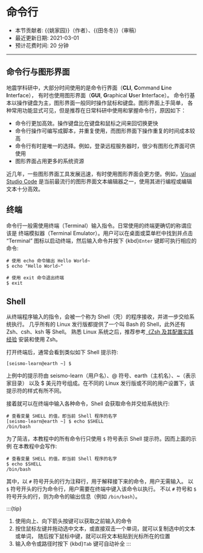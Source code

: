 # 命令行

- 本节贡献者: {{姚家园}}（作者）、{{田冬冬}}（审稿）
- 最近更新日期: 2021-03-01
- 预计花费时间: 20 分钟

---

## 命令行与图形界面

地震学科研中，大部分时间使用的是命令行界面（**CLI**, **C**ommand **L**ine **I**nterface），
有时也使用图形界面（**GUI**, **G**raphical **U**ser **I**nterface）。
命令行基本以操作键盘为主，图形界面一般同时操作鼠标和键盘。图形界面上手简单，
各种常用功能显式可见，但是推荐在日常科研中使用和掌握命令行，原因如下：

- 命令行更加高效。操作键盘比在键盘和鼠标之间来回切换更快
- 命令行操作可编写成脚本，并重复使用，而图形界面下操作重复的时间成本较高
- 命令行有时是唯一的选择。例如，登录远程服务器时，很少有图形化界面可供使用
- 图形界面占用更多的系统资源

近几年，一些图形界面工具发展迅速，有时使用图形界面会更方便。例如，[Visual Studio Code](https://code.visualstudio.com/)
是当前最流行的图形界面文本编辑器之一，使用其进行编程或编辑文本十分高效。

## 终端

命令行一般需使用终端（Terminal）输入指令。日常使用的终端更确切的称谓应该是
终端模拟器（Terminal Emulator）。用户可以在桌面或菜单栏中找到并点击
“Terminal” 图标以启动终端，然后输入命令并按下 {kbd}`Enter` 键即可执行相应的命令:

```
# 使用 echo 命令输出 Hello World~
$ echo "Hello World~"

# 使用 exit 命令退出终端
$ exit
```

## Shell

从终端程序输入的指令，会被一个称为 Shell（壳）的程序接收，并进一步交给系统执行。
几乎所有的 Linux 发行版都提供了一个叫 Bash 的 Shell，此外还有 Zsh、csh、ksh 等 Shell。
熟悉 Linux 系统之后，推荐参考[《Zsh 及其配置实践经验](/best-practices/zsh) 安装和使用 Zsh。

打开终端后，通常会看到类似如下 Shell 提示符:

```
[seismo-learn@earth ~] $
```

上例中的提示符由 seismo-learn（用户名）、@ 符号、earth（主机名）、~（表示家目录）
以及 \$ 美元符号组成。在不同的 Linux 发行版或不同的用户设置下，该提示符的样式有所不同。

接着就可以在终端中输入各种命令，Shell 会获取命令并交给系统执行:

```
# 查看变量 SHELL 的值，即当前 Shell 程序的名字
[seismo-learn@earth ~] $ echo $SHELL
/bin/bash
```

为了简洁，本教程中的所有命令行只使用 `$` 符号表示 Shell 提示符。因而上面的示例
在本教程中会写作:

```
# 查看变量 SHELL 的值，即当前 Shell 程序的名字
$ echo $SHELL
/bin/bash
```

其中，以 `#` 符号开头的行为注释行，用于解释接下来的命令，用户无需输入。
以 `$` 符号开头的行为命令行，用户需要在终端中键入该命令以执行。
不以 `#` 符号和 `$` 符号开头的行，则为命令的输出信息（例如 `/bin/bash`）。

:::{tip}
1. 使用向上、向下箭头按键可以获取之前输入的命令
2. 按住鼠标左键并拖动选中文本，或直接双击一个单词，就可以复制选中的文本或单词，
   随后按下鼠标中键，就可以将文本粘贴到光标所在的位置
3. 输入命令或路径时按下 {kbd}`Tab` 键可自动补全
:::
